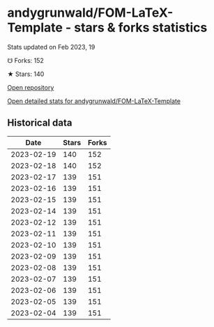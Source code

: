 # andygrunwald/FOM-LaTeX-Template - stars & forks statistics

Stats updated on Feb 2023, 19

☋ Forks: 152

★ Stars: 140

[Open repository](https://github.com/andygrunwald/FOM-LaTeX-Template)

[Open detailed stats for andygrunwald/FOM-LaTeX-Template](https://reviewgithub.com/rep/andygrunwald/FOM-LaTeX-Template)

## Historical data
| Date | Stars | Forks |
|------|-------|-------|
| 2023-02-19 | 140 | 152 | 
| 2023-02-18 | 140 | 152 | 
| 2023-02-17 | 139 | 151 | 
| 2023-02-16 | 139 | 151 | 
| 2023-02-15 | 139 | 151 | 
| 2023-02-14 | 139 | 151 | 
| 2023-02-12 | 139 | 151 | 
| 2023-02-11 | 139 | 151 | 
| 2023-02-10 | 139 | 151 | 
| 2023-02-09 | 139 | 151 | 
| 2023-02-08 | 139 | 151 | 
| 2023-02-07 | 139 | 151 | 
| 2023-02-06 | 139 | 151 | 
| 2023-02-05 | 139 | 151 | 
| 2023-02-04 | 139 | 151 | 

